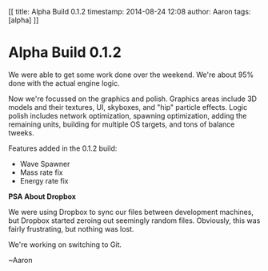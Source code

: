 [[
title: Alpha Build 0.1.2
timestamp: 2014-08-24 12:08
author: Aaron
tags: [alpha]
]]

# Alpha Build 0.1.2

We were able to get some work done over the weekend. We're about 95% done with the actual engine logic.

Now we're focussed on the graphics and polish. Graphics areas include 3D models and
their textures, UI, skyboxes, and "hip" particle effects. Logic polish includes
network optimization, spawning optimization, adding the remaining units, 
building for multiple OS targets, and tons of balance tweeks. 

Features added in the 0.1.2 build:

* Wave Spawner
* Mass rate fix
* Energy rate fix

**PSA About Dropbox**

We were using Dropbox to sync our files between development machines, 
but Dropbox started zeroing out seemingly random files. 
Obviously, this was fairly frustrating, but nothing was lost.

We're working on switching to Git.

~Aaron

